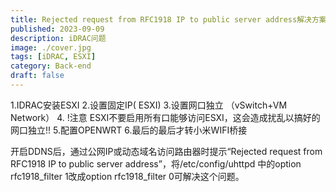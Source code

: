 ```yaml
---
title: Rejected request from RFC1918 IP to public server address解决方案
published: 2023-09-09
description: iDRAC问题
image: ./cover.jpg
tags: [iDRAC, ESXI]
category: Back-end
draft: false
---
```

1.IDRAC安装ESXI
2.设置固定IP( ESXI)
3.设置网口独立 （vSwitch+VM Network）
4. !注意 ESXI不要启用所有口能够访问ESXI，这会造成扰乱以搞好的网口独立!!
5.配置OPENWRT
6.最后的最后才转小米WIFI桥接

开启DDNS后，通过公网IP或动态域名访问路由器时提示“Rejected request from RFC1918 IP to public server address”，将/etc/config/uhttpd 中的option rfc1918_filter 1改成option rfc1918_filter 0可解决这个问题。